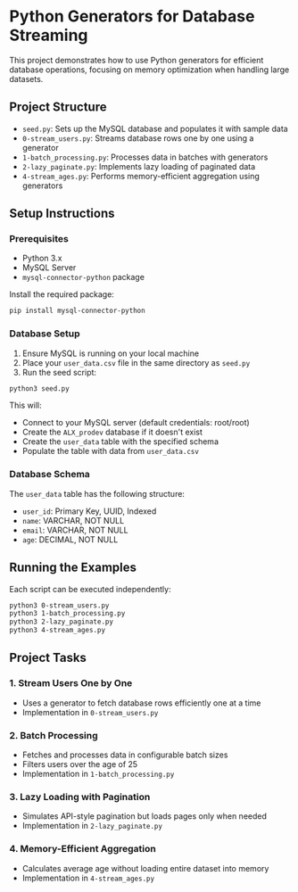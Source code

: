 # Python Generators for Database Streaming

This project demonstrates how to use Python generators for efficient database operations, focusing on memory optimization when handling large datasets.

## Project Structure

- `seed.py`: Sets up the MySQL database and populates it with sample data
- `0-stream_users.py`: Streams database rows one by one using a generator
- `1-batch_processing.py`: Processes data in batches with generators
- `2-lazy_paginate.py`: Implements lazy loading of paginated data
- `4-stream_ages.py`: Performs memory-efficient aggregation using generators

## Setup Instructions

### Prerequisites

- Python 3.x
- MySQL Server
- `mysql-connector-python` package

Install the required package:

```bash
pip install mysql-connector-python
```

### Database Setup

1. Ensure MySQL is running on your local machine
2. Place your `user_data.csv` file in the same directory as `seed.py`
3. Run the seed script:

```bash
python3 seed.py
```

This will:
- Connect to your MySQL server (default credentials: root/root)
- Create the `ALX_prodev` database if it doesn't exist
- Create the `user_data` table with the specified schema
- Populate the table with data from `user_data.csv`

### Database Schema

The `user_data` table has the following structure:
- `user_id`: Primary Key, UUID, Indexed
- `name`: VARCHAR, NOT NULL
- `email`: VARCHAR, NOT NULL
- `age`: DECIMAL, NOT NULL

## Running the Examples

Each script can be executed independently:

```bash
python3 0-stream_users.py
python3 1-batch_processing.py
python3 2-lazy_paginate.py
python3 4-stream_ages.py
```

## Project Tasks

### 1. Stream Users One by One
- Uses a generator to fetch database rows efficiently one at a time
- Implementation in `0-stream_users.py`

### 2. Batch Processing
- Fetches and processes data in configurable batch sizes
- Filters users over the age of 25
- Implementation in `1-batch_processing.py`

### 3. Lazy Loading with Pagination
- Simulates API-style pagination but loads pages only when needed
- Implementation in `2-lazy_paginate.py`

### 4. Memory-Efficient Aggregation
- Calculates average age without loading entire dataset into memory
- Implementation in `4-stream_ages.py`
